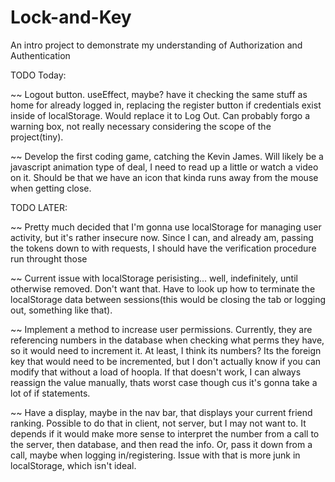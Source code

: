 # Lock-and-Key
An intro project to demonstrate my understanding of Authorization and Authentication

TODO Today: 

~~ Logout button. useEffect, maybe? have it checking the same stuff as home for already logged in, replacing the register button if credentials exist inside of localStorage. Would replace it to Log Out. Can probably forgo a warning box, not really necessary considering the scope of the project(tiny).

 ~~ Develop the first coding game, catching the Kevin James. Will likely be a javascript animation type of deal, I need to read up a little or watch a video on it. Should be that we have an icon that kinda runs away from the mouse when getting close.

TODO LATER: 

 ~~ Pretty much decided that I'm gonna use localStorage for managing user activity, but it's rather insecure now. Since I can, and already am, passing the tokens down to with requests, I should have the verification procedure run throught those

 ~~ Current issue with localStorage perisisting... well, indefinitely, until otherwise removed. Don't want that. Have to look up how to terminate the localStorage data between sessions(this would be closing the tab or logging out, something like that).

 ~~ Implement a method to increase user permissions. Currently, they are referencing numbers in the database when checking what perms they have, so it would need to increment it. At least, I think its numbers? Its the foreign key that would need to be incremented, but I don't actually know if you can modify that without a load of hoopla. If that doesn't work, I can always reassign the value manually, thats worst case though cus it's gonna take a lot of if statements.

 ~~ Have a display, maybe in the nav bar, that displays your current friend ranking. Possible to do that in client, not server, but I may not want to. It depends if it would make more sense to interpret the number from a call to the server, then database, and then read the info. Or, pass it down from a call, maybe when logging in/registering. Issue with that is more junk in localStorage, which isn't ideal.
 
